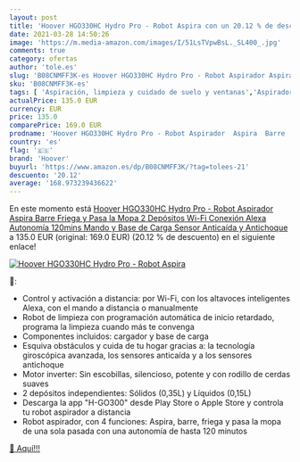 ```yaml
---
layout: post
title: 'Hoover HGO330HC Hydro Pro - Robot Aspira con un 20.12 % de descuento'
date: 2021-03-28 14:50:26
image: 'https://m.media-amazon.com/images/I/51LsTVpwBsL._SL400_.jpg'
comments: true
category: ofertas
author: 'tole.es'
slug: 'B08CNMFF3K-es Hoover HGO330HC Hydro Pro - Robot Aspirador Aspira Barre...'
sku: 'B08CNMFF3K-es'
tags: [ 'Aspiración, limpieza y cuidado de suelo y ventanas','Aspiradoras','Hogar y cocina','Robots aspiradores','alexa','hoover', ]
actualPrice: 135.0 EUR
currency: EUR
price: 135.0
comparePrice: 169.0 EUR
prodname: 'Hoover HGO330HC Hydro Pro - Robot Aspirador  Aspira  Barre  Friega y Pasa la Mopa  2 Depósitos  Wi-Fi  Conexión Alexa  Autonomía 120mins  Mando y Base de Carga  Sensor Anticaída y Antichoque'
country: 'es'
flag: '🇪🇸'
brand: 'Hoover'
buyurl: 'https://www.amazon.es/dp/B08CNMFF3K/?tag=tolees-21'
descuento: '20.12'
average: '168.973239436622'
---
```


En este momento está [Hoover HGO330HC Hydro Pro - Robot Aspirador  Aspira  Barre  Friega y Pasa la Mopa  2 Depósitos  Wi-Fi  Conexión Alexa  Autonomía 120mins  Mando y Base de Carga  Sensor Anticaída y Antichoque](https://www.amazon.es/dp/B08CNMFF3K/?tag=tolees-21) a 135.0 EUR (original: 169.0 EUR) (20.12 %  de descuento) en el siguiente enlace!

[![Hoover HGO330HC Hydro Pro - Robot Aspira](https://m.media-amazon.com/images/I/51LsTVpwBsL._SL400_.jpg)](https://www.amazon.es/dp/B08CNMFF3K/?tag=tolees-21)

🔎:

- Control y activación a distancia: por Wi-Fi, con los altavoces inteligentes Alexa, con el mando a distancia o manualmente
- Robot de limpieza con programación automática de inicio retardado, programa la limpieza cuando más te convenga
- Componentes incluidos: cargador y base de carga
- Esquiva obstáculos y cuida de tu hogar gracias a: la tecnología giroscópica avanzada, los sensores anticaída y a los sensores antichoque
- Motor inverter: Sin escobillas, silencioso, potente y con rodillo de cerdas suaves
- 2 depósitos independientes: Sólidos (0,35L) y Líquidos (0,15L)
- Descarga la app "H-GO300" desde Play Store o Apple Store y controla tu robot aspirador a distancia
- Robot aspirador, con 4 funciones: Aspira, barre, friega y pasa la mopa de una sola pasada con una autonomía de hasta 120 minutos

[🛒 Aquí!!!](https://www.amazon.es/dp/B08CNMFF3K/?tag=tolees-21)
